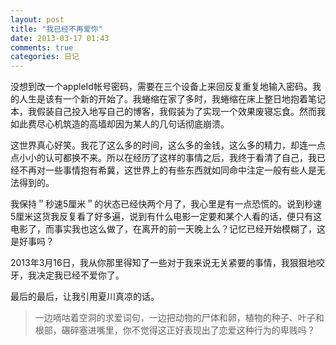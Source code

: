 ```yaml
---
layout: post
title: "我已经不再爱你"
date: 2013-03-17 01:43
comments: true
categories: 日记
---
```


<div class='begin-indent2em'></div>
没想到改一个appleId帐号密码，需要在三个设备上来回反复重复地输入密码。我的人生是该有一个新的开始了。我蜷缩在家了多时，我蜷缩在床上整日地抱着笔记本，我假装自己投入地写自己的博客，我假装为了实现一个效果废寝忘食。然而我如此费尽心机筑造的高墙却因为某人的几句话彻底崩溃。

这世界真心好笑。我花了这么多的时间，这么多的金钱，这么多的精力，却连一点点小小的认可都换不来。所以在经历了这样的事情之后，我终于看清了自己，我已经不再对一些事情抱有希冀，这世界上的有些东西就如同命中注定一般有些人是无法得到的。

我保持＂秒速5厘米＂的状态已经快两个月了，我心里是有一点恐慌的。说到秒速5厘米这货我反复看了好多遍，说到有什么电影一定要和某个人看的话，便只有这电影了，而事实我也这么做了，在离开的前一天晚上么？记忆已经开始模糊了，这是好事吗？

2013年3月16日，我从你那里得知了一些对于我来说无关紧要的事情，我狠狠地咬牙，我决定我已经不爱你了。

最后的最后，让我引用夏川真凉的话。
>一边嘀咕着空洞的求爱词句，一边把动物的尸体和卵，植物的种子、叶子和根部，碾碎塞进嘴里，你不觉得这正好表现出了恋爱这种行为的卑贱吗？

